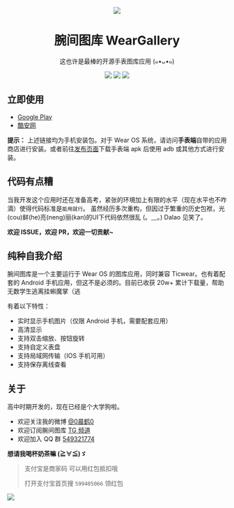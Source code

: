 <p align="center"><img src="https://i.loli.net/2018/12/05/5c0785fc930b4.png" /></p>
<h1 align="center">腕间图库 WearGallery</h1>
<p align="center">这也许是最棒的开源手表图库应用 (๑•ᴗ•๑)</p>
<p align="center">
   <a href="https://github.com/liangchenhe55/wear-gallery/releases"><img src="https://img.shields.io/github/release-pre/liangchenhe55/wear-gallery.svg?style=flat-square"></a>
   <a target="_blank" href="https://play.google.com/store/apps/details?id=cc.chenhe.weargallery"><img src="https://img.shields.io/badge/download-play%20store-green.svg?style=flat-square"></a>
   <a href="https://github.com/liangchenhe55/wear-gallery/blob/master/LICENSE"><img src="https://img.shields.io/github/license/liangchenhe55/wear-gallery.svg?style=flat-square"></a>
</p>

## 立即使用

- [Google Play](https://play.google.com/store/apps/details?id=cc.chenhe.weargallery)
- [酷安网](https://www.coolapk.com/apk/cc.chenhe.weargallery)

**提示：** 上述链接均为手机安装包。对于 Wear OS 系统，请访问**手表端**自带的应用商店进行安装。或者前往[发布页面](https://github.com/liangchenhe55/wear-gallery/releases)下载手表端 apk 后使用 adb 或其他方式进行安装。

## 代码有点糟

当我开发这个应用时还在准备高考，紧张的环境加上有限的水平（现在水平也不咋滴）使得代码标准是`能用就行`。
虽然经历多次重构，但因过于繁重的历史包袱，光(cou)鲜(he)亮(neng)丽(kan)的UI下代码依然很乱 (。﹏。) Dalao 见笑了。

**欢迎 ISSUE，欢迎 PR，欢迎一切贡献~**

## 纯种自我介绍

腕间图库是一个主要运行于 Wear OS 的图库应用，同时兼容 Ticwear。也有着配套的 Android 手机应用，但这不是必须的。目前已收获 20w+ 累计下载量，帮助无数学生逃离挂蝌魔掌（逃

有着以下特性：

- 实时显示手机图片（仅限 Android 手机，需要配套应用）
- 高清显示
- 支持双击缩放、按钮旋转
- 支持自定义表盘
- 支持局域网传输（IOS 手机可用）
- 支持保存离线查看

## 关于

高中时期开发的，现在已经是个大学狗啦。

- 欢迎关注我的微博 [@0晨鹤0](https://weibo.com/liangchenhe55)
- 欢迎订阅腕间图库 [TG 频道](https://t.me/weargallery_news)
- 欢迎加入 QQ 群 [549321774](https://jq.qq.com/?_wv=1027&k=5lUanq2)

**想请我喝杯奶茶嘛 (≧∀≦)ゞ**

> 支付宝是商家码 可以用红包抵扣哦
>
> 打开支付宝首页搜 `599405066` 领红包

![](https://i.loli.net/2018/12/05/5c0796f667cf3.png)

